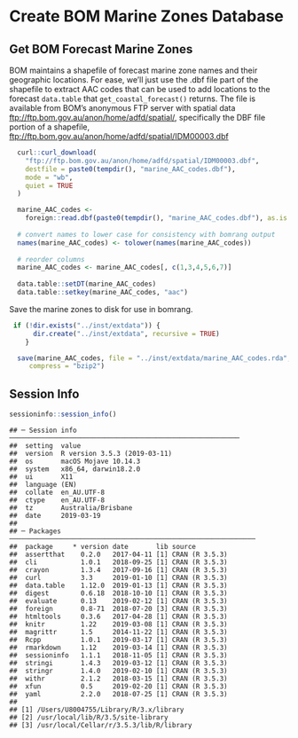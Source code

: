 Create BOM Marine Zones Database
================

## Get BOM Forecast Marine Zones

BOM maintains a shapefile of forecast marine zone names and their
geographic locations. For ease, we’ll just use the .dbf file part of the
shapefile to extract AAC codes that can be used to add locations to the
forecast `data.table` that `get_coastal_forecast()` returns. The file is
available from BOM’s anonymous FTP server with spatial data
<ftp://ftp.bom.gov.au/anon/home/adfd/spatial/>, specifically the DBF
file portion of a shapefile,
<ftp://ftp.bom.gov.au/anon/home/adfd/spatial/IDM00003.dbf>

``` r
  curl::curl_download(
    "ftp://ftp.bom.gov.au/anon/home/adfd/spatial/IDM00003.dbf",
    destfile = paste0(tempdir(), "marine_AAC_codes.dbf"),
    mode = "wb",
    quiet = TRUE
  )

  marine_AAC_codes <-
    foreign::read.dbf(paste0(tempdir(), "marine_AAC_codes.dbf"), as.is = TRUE)
  
  # convert names to lower case for consistency with bomrang output
  names(marine_AAC_codes) <- tolower(names(marine_AAC_codes))
  
  # reorder columns
  marine_AAC_codes <- marine_AAC_codes[, c(1,3,4,5,6,7)]
  
  data.table::setDT(marine_AAC_codes)
  data.table::setkey(marine_AAC_codes, "aac")
```

Save the marine zones to disk for use in bomrang.

``` r
 if (!dir.exists("../inst/extdata")) {
      dir.create("../inst/extdata", recursive = TRUE)
    }

  save(marine_AAC_codes, file = "../inst/extdata/marine_AAC_codes.rda",
     compress = "bzip2")
```

## Session Info

``` r
sessioninfo::session_info()
```

    ## ─ Session info ──────────────────────────────────────────────────────────
    ##  setting  value                       
    ##  version  R version 3.5.3 (2019-03-11)
    ##  os       macOS Mojave 10.14.3        
    ##  system   x86_64, darwin18.2.0        
    ##  ui       X11                         
    ##  language (EN)                        
    ##  collate  en_AU.UTF-8                 
    ##  ctype    en_AU.UTF-8                 
    ##  tz       Australia/Brisbane          
    ##  date     2019-03-19                  
    ## 
    ## ─ Packages ──────────────────────────────────────────────────────────────
    ##  package     * version date       lib source        
    ##  assertthat    0.2.0   2017-04-11 [1] CRAN (R 3.5.3)
    ##  cli           1.0.1   2018-09-25 [1] CRAN (R 3.5.3)
    ##  crayon        1.3.4   2017-09-16 [1] CRAN (R 3.5.3)
    ##  curl          3.3     2019-01-10 [1] CRAN (R 3.5.3)
    ##  data.table    1.12.0  2019-01-13 [1] CRAN (R 3.5.3)
    ##  digest        0.6.18  2018-10-10 [1] CRAN (R 3.5.3)
    ##  evaluate      0.13    2019-02-12 [1] CRAN (R 3.5.3)
    ##  foreign       0.8-71  2018-07-20 [3] CRAN (R 3.5.3)
    ##  htmltools     0.3.6   2017-04-28 [1] CRAN (R 3.5.3)
    ##  knitr         1.22    2019-03-08 [1] CRAN (R 3.5.3)
    ##  magrittr      1.5     2014-11-22 [1] CRAN (R 3.5.3)
    ##  Rcpp          1.0.1   2019-03-17 [1] CRAN (R 3.5.3)
    ##  rmarkdown     1.12    2019-03-14 [1] CRAN (R 3.5.3)
    ##  sessioninfo   1.1.1   2018-11-05 [1] CRAN (R 3.5.3)
    ##  stringi       1.4.3   2019-03-12 [1] CRAN (R 3.5.3)
    ##  stringr       1.4.0   2019-02-10 [1] CRAN (R 3.5.3)
    ##  withr         2.1.2   2018-03-15 [1] CRAN (R 3.5.3)
    ##  xfun          0.5     2019-02-20 [1] CRAN (R 3.5.3)
    ##  yaml          2.2.0   2018-07-25 [1] CRAN (R 3.5.3)
    ## 
    ## [1] /Users/U8004755/Library/R/3.x/library
    ## [2] /usr/local/lib/R/3.5/site-library
    ## [3] /usr/local/Cellar/r/3.5.3/lib/R/library
